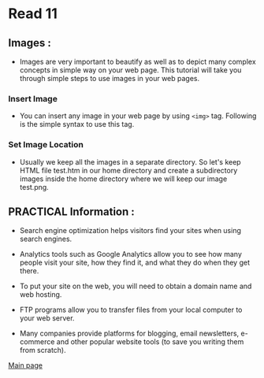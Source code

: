 # Read 11
## Images :
* Images are very important to beautify as well as to depict many complex concepts in simple way on your web page. This tutorial will take you through simple steps to use images in your web pages.

### Insert Image
* You can insert any image in your web page by using `<img>` tag. Following is the simple syntax to use this tag.

### Set Image Location
* Usually we keep all the images in a separate directory. So let's keep HTML file test.htm in our home directory and 
create a subdirectory images inside the home directory where we will keep our image test.png.

## PRACTICAL Information :

* Search engine optimization helps visitors find your
sites when using search engines.

* Analytics tools such as Google Analytics allow you to
see how many people visit your site, how they find it,
and what they do when they get there.

*  To put your site on the web, you will need to obtain a
domain name and web hosting.

*  FTP programs allow you to transfer files from your
local computer to your web server.

*  Many companies provide platforms for blogging, email
newsletters, e-commerce and other popular website
tools (to save you writing them from scratch).


[Main page](https://thaerm94.github.io/reading-notes/)
